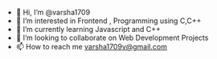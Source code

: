 - 👋 Hi, I’m @varsha1709
- 👀 I’m interested in Frontend , Programming using C,C++ 
- 🌱 I’m currently learning Javascript and C++
- 💞️ I’m looking to collaborate on Web Development Projects
- 📫 How to reach me varsha1709v@gmail.com

<!---
varsha1709/varsha1709 is a ✨ special ✨ repository because its `README.md` (this file) appears on your GitHub profile.
You can click the Preview link to take a look at your changes.
--->
